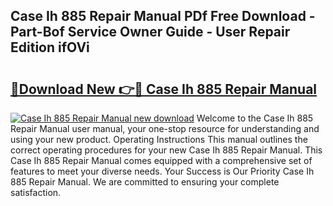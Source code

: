 ## Case Ih 885 Repair Manual PDf Free Download - Part-Bof Service Owner Guide - User Repair Edition ifOVi

# <h2><a href="http://bc9456.oget.top/?id=Case+Ih+885+Repair+Manual">🔗Download New 👉🔴 Case Ih 885 Repair Manual</a></h2>

[![Case Ih 885 Repair Manual new download](https://i.imgur.com/5g1atiW.png)](http://bc9456.oget.top/?id=Case+Ih+885+Repair+Manual)
Welcome to the Case Ih 885 Repair Manual user manual, your one-stop resource for understanding and using your new product. Operating Instructions This manual outlines the correct operating procedures for your new Case Ih 885 Repair Manual. This Case Ih 885 Repair Manual comes equipped with a comprehensive set of features to meet your diverse needs. Your Success is Our Priority Case Ih 885 Repair Manual. We are committed to ensuring your complete satisfaction.
